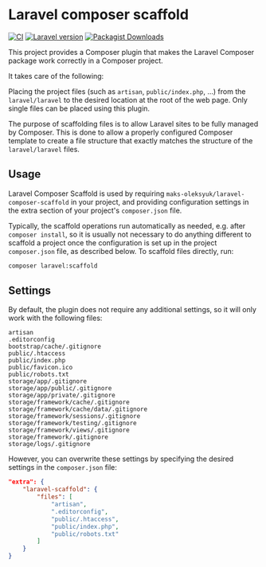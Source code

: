 # Laravel composer scaffold

[![CI](https://github.com/maks-oleksyuk/laravel-composer-scaffold/actions/workflows/ci.yml/badge.svg?branch=main)](//github.com/maks-oleksyuk/laravel-composer-scaffold/actions/workflows/ci.yml)
[![Laravel version](https://img.shields.io/badge/10%20%7C%2011-ff2d20?logo=laravel&label=Laravel&logoColor=fff)](//laravel.com 'Laravel')
[![Packagist Downloads](https://img.shields.io/packagist/dt/maks-oleksyuk/laravel-composer-scaffold?logo=packagist&label=Downloads&color=f28d1A&logoColor=fff)](//packagist.org/packages/maks-oleksyuk/laravel-composer-scaffold 'Packagist Downloads')

This project provides a Composer plugin that makes the Laravel Composer package work correctly in a Composer project.

It takes care of the following:

Placing the project files (such as `artisan`, `public/index.php`, ...) from the `laravel/laravel` to the desired
location at the root of the web page. Only single files can be placed using this plugin.

The purpose of scaffolding files is to allow Laravel sites to be fully managed by Composer.
This is done to allow a properly configured Composer template to create a file structure that exactly matches the
structure of the `laravel/laravel` files.

## Usage

Laravel Composer Scaffold is used by requiring `maks-oleksyuk/laravel-composer-scaffold` in your project, and providing
configuration settings in the extra section of your project's `composer.json` file.


Typically, the scaffold operations run automatically as needed, e.g. after `composer install`, so it is usually not
necessary to do anything different to scaffold a project once the configuration is set up in the project `composer.json`
file, as described below. To scaffold files directly, run:

```sh
composer laravel:scaffold
```

## Settings

By default, the plugin does not require any additional settings, so it will only work with the following files:
```text
artisan
.editorconfig
bootstrap/cache/.gitignore
public/.htaccess
public/index.php
public/favicon.ico
public/robots.txt
storage/app/.gitignore
storage/app/public/.gitignore
storage/app/private/.gitignore
storage/framework/cache/.gitignore
storage/framework/cache/data/.gitignore
storage/framework/sessions/.gitignore
storage/framework/testing/.gitignore
storage/framework/views/.gitignore
storage/framework/.gitignore
storage/logs/.gitignore
```

However, you can overwrite these settings by specifying the desired settings in the `composer.json` file:

```json
"extra": {
    "laravel-scaffold": {
        "files": [
            "artisan",
            ".editorconfig",
            "public/.htaccess",
            "public/index.php",
            "public/robots.txt"
        ]
    }
}
```
